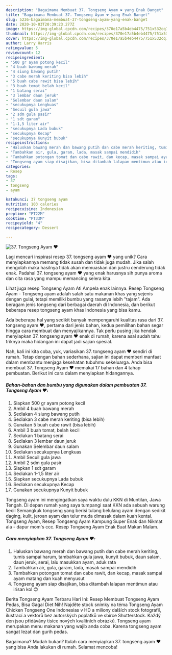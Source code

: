 ```yaml
---
description: "Bagaimana Membuat 37. Tongseng Ayam ❤️ yang Enak Banget"
title: "Bagaimana Membuat 37. Tongseng Ayam ❤️ yang Enak Banget"
slug: 5236-bagaimana-membuat-37-tongseng-ayam-yang-enak-banget
date: 2020-10-03T20:39:23.277Z
image: https://img-global.cpcdn.com/recipes/370e17a5b4eb4475/751x532cq70/37-tongseng-ayam-❤️-foto-resep-utama.jpg
thumbnail: https://img-global.cpcdn.com/recipes/370e17a5b4eb4475/751x532cq70/37-tongseng-ayam-❤️-foto-resep-utama.jpg
cover: https://img-global.cpcdn.com/recipes/370e17a5b4eb4475/751x532cq70/37-tongseng-ayam-❤️-foto-resep-utama.jpg
author: Larry Harris
ratingvalue: 5
reviewcount: 12
recipeingredient:
- "500 gr ayam potong kecil"
- "4 buah bawang merah"
- "4 siung bawang putih"
- "3 cabe merah keriting bisa lebih"
- "5 buah cabe rawit bisa lebih"
- "3 buah tomat belah kecil"
- "1 batang serai"
- "3 lembar daun jeruk"
- "Selembar daun salam"
- "secukupnya Lengkuas"
- "Secuil gula jawa"
- "2 sdm gula pasir"
- "1 sdt garam"
- "1-1,5 liter air"
- "secukupnya Lada bubuk"
- "secukupnya Kecap"
- "secukupnya Kunyit bubuk"
recipeinstructions:
- "Haluskan bawang merah dan bawang putih dan cabe merah keriting, tumis sampai harum, tambahkan gula jawa, kunyit bubuk, daun salam, daun jeruk, serai, lalu masukkan ayam, aduk rata"
- "Tambahkan air, gula, garam, lada, masak sampai mendidih"
- "Tambahkan potongan tomat dan cabe rawit, dan kecap, masak sampai ayam matang dan kuah menyusut"
- "Tongseng ayam siap disajikan, bisa ditambah lalapan mentimun atau irisan kol 😊"
categories:
- Resep
tags:
- 37
- tongseng
- ayam

katakunci: 37 tongseng ayam 
nutrition: 103 calories
recipecuisine: Indonesian
preptime: "PT22M"
cooktime: "PT33M"
recipeyield: "4"
recipecategory: Dessert

---
```



![37. Tongseng Ayam ❤️](https://img-global.cpcdn.com/recipes/370e17a5b4eb4475/751x532cq70/37-tongseng-ayam-❤️-foto-resep-utama.jpg)

Lagi mencari inspirasi resep 37. tongseng ayam ❤️ yang unik? Cara menyiapkannya memang tidak susah dan tidak juga mudah. Jika salah mengolah maka hasilnya tidak akan memuaskan dan justru cenderung tidak enak. Padahal 37. tongseng ayam ❤️ yang enak harusnya sih punya aroma dan cita rasa yang mampu memancing selera kita.

Lihat juga resep Tongseng Ayam Ati Ampela enak lainnya. Resep Tongseng Ayam - Tongseng ayam adalah salah satu makanan khas yang sejenis dengan gulai, tetapi memiliki bumbu yang rasanya lebih &#34;tajam&#34;. Ada beragam jenis tongseng dari berbagai daerah di Indonesia, dan berikut beberapa resep tongseng ayam khas Indonesia yang bisa kamu.

Ada beberapa hal yang sedikit banyak mempengaruhi kualitas rasa dari 37. tongseng ayam ❤️, pertama dari jenis bahan, kedua pemilihan bahan segar hingga cara membuat dan menyajikannya. Tak perlu pusing jika hendak menyiapkan 37. tongseng ayam ❤️ enak di rumah, karena asal sudah tahu triknya maka hidangan ini dapat jadi sajian spesial.


Nah, kali ini kita coba, yuk, variasikan 37. tongseng ayam ❤️ sendiri di rumah. Tetap dengan bahan sederhana, sajian ini dapat memberi manfaat dalam membantu menjaga kesehatan tubuhmu sekeluarga. Anda bisa membuat 37. Tongseng Ayam ❤️ memakai 17 bahan dan 4 tahap pembuatan. Berikut ini cara dalam menyiapkan hidangannya.

<!--inarticleads1-->

##### Bahan-bahan dan bumbu yang digunakan dalam pembuatan 37. Tongseng Ayam ❤️:

1. Siapkan 500 gr ayam potong kecil
1. Ambil 4 buah bawang merah
1. Sediakan 4 siung bawang putih
1. Sediakan 3 cabe merah keriting (bisa lebih)
1. Gunakan 5 buah cabe rawit (bisa lebih)
1. Ambil 3 buah tomat, belah kecil
1. Sediakan 1 batang serai
1. Sediakan 3 lembar daun jeruk
1. Gunakan Selembar daun salam
1. Sediakan secukupnya Lengkuas
1. Ambil Secuil gula jawa
1. Ambil 2 sdm gula pasir
1. Siapkan 1 sdt garam
1. Sediakan 1-1,5 liter air
1. Siapkan secukupnya Lada bubuk
1. Sediakan secukupnya Kecap
1. Gunakan secukupnya Kunyit bubuk


Tongseng ayam ini mengingatkan saya waktu dulu KKN di Muntilan, Jawa Tengah. Di depan rumah yang saya tumpangi saat KKN ada sebuah warung kecil Semangkuk tongseng yang berisi tulang belulang ayam dengan sedikit daging, kulit, jeroan ayam dan telur muda dimasak dalam kuah kental. Tongseng Ayam, Resep Tongseng Ayam Kampung Super Enak dan Nikmat ala - dapur mom&#39;s ccc. Resep Tongseng Ayam Enak Buat Makan Malam. 

<!--inarticleads2-->

##### Cara menyiapkan 37. Tongseng Ayam ❤️:

1. Haluskan bawang merah dan bawang putih dan cabe merah keriting, tumis sampai harum, tambahkan gula jawa, kunyit bubuk, daun salam, daun jeruk, serai, lalu masukkan ayam, aduk rata
1. Tambahkan air, gula, garam, lada, masak sampai mendidih
1. Tambahkan potongan tomat dan cabe rawit, dan kecap, masak sampai ayam matang dan kuah menyusut
1. Tongseng ayam siap disajikan, bisa ditambah lalapan mentimun atau irisan kol 😊


Berita Tongseng Ayam Terbaru Hari Ini: Resep Membuat Tongseng Ayam Pedas, Bisa Gagal Diet Nih! Najděte stock snímky na téma Tongseng Ayam Chicken Tongseng One Indonesias v HD a miliony dalších stock fotografií, ilustrací a vektorů bez autorských poplatků ve sbírce Shutterstock. Každý den jsou přidávány tisíce nových kvalitních obrázků. Tongseng ayam merupakan menu makanan yang wajib anda coba. Karena tongseng ayam sangat lezat dan gurih pedas. 

Bagaimana? Mudah bukan? Itulah cara menyiapkan 37. tongseng ayam ❤️ yang bisa Anda lakukan di rumah. Selamat mencoba!

